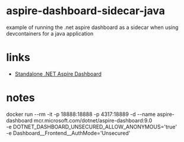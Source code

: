 # aspire-dashboard-sidecar-java
example of running the .net aspire dashboard as a sidecar when using devcontainers for a java application

# links

- [Standalone .NET Aspire Dashboard](https://learn.microsoft.com/en-us/dotnet/aspire/fundamentals/dashboard/standalone?tabs=bash)

# notes

docker run --rm -it -p 18888:18888 -p 4317:18889 -d --name aspire-dashboard mcr.microsoft.com/dotnet/aspire-dashboard:9.0 \
    -e DOTNET_DASHBOARD_UNSECURED_ALLOW_ANONYMOUS='true' \
    -e Dashboard__Frontend__AuthMode='Unsecured'
